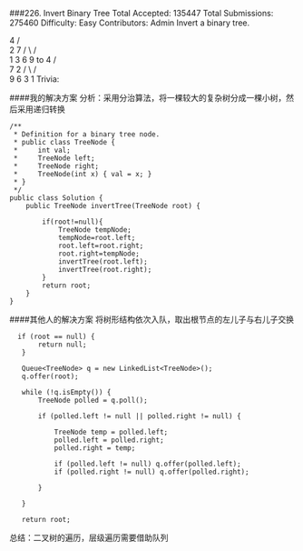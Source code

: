 ###226. Invert Binary Tree
Total Accepted: 135447
Total Submissions: 275460
Difficulty: Easy
Contributors: Admin
Invert a binary tree.

  4
   /   \
  2     7
 / \   / \
1   3 6   9
to
     4
   /   \
  7     2
 / \   / \
9   6 3   1
Trivia:

####我的解决方案
分析：采用分治算法，将一棵较大的复杂树分成一棵小树，然后采用递归转换

```
/**
 * Definition for a binary tree node.
 * public class TreeNode {
 *     int val;
 *     TreeNode left;
 *     TreeNode right;
 *     TreeNode(int x) { val = x; }
 * }
 */
public class Solution {
    public TreeNode invertTree(TreeNode root) {
     
        if(root!=null){
            TreeNode tempNode;
            tempNode=root.left;
            root.left=root.right;
            root.right=tempNode;
            invertTree(root.left);
            invertTree(root.right);
        }
        return root;
    }
}
```
####其他人的解决方案
将树形结构依次入队，取出根节点的左儿子与右儿子交换

```
  if (root == null) {
       return null;
   }
   
   Queue<TreeNode> q = new LinkedList<TreeNode>();
   q.offer(root);
   
   while (!q.isEmpty()) {
       TreeNode polled = q.poll();
       
       if (polled.left != null || polled.right != null) {
           
           TreeNode temp = polled.left;
           polled.left = polled.right;
           polled.right = temp;
           
           if (polled.left != null) q.offer(polled.left);
           if (polled.right != null) q.offer(polled.right);
           
       }
       
   }
   
   return root;
```

总结：二叉树的遍历，层级遍历需要借助队列
